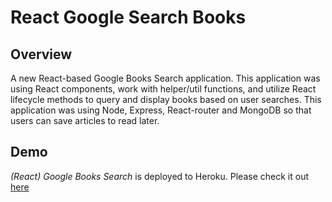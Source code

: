 # React Google Search Books

## Overview

A new React-based Google Books Search application. This application was using React components, work with helper/util functions, and utilize React lifecycle methods to query and display books based on user searches.  This application was using Node, Express, React-router and MongoDB so that users can save articles to read later.

## Demo

*(React) Google Books Search* is deployed to Heroku. Please check it out [here]()